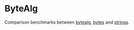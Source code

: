 # ByteAlg

Comparison benchmarks between [bytealg](https://github.com/koykov/bytealg), [bytes](https://golang.org/pkg/bytes/) and [strings](https://golang.org/pkg/strings/).
